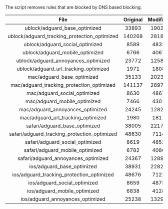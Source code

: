 The script removes rules that are blocked by DNS based blocking.


| File | Original | Modified |
|:----:|:-----:|:-----:|
| ublock/adguard_base_optimized | 33893 | 19028 |
| ublock/adguard_tracking_protection_optimized | 140268 | 28182 |
| ublock/adguard_social_optimized | 8589 | 4832 |
| ublock/adguard_mobile_optimized | 6766 | 4067 |
| ublock/adguard_annoyances_optimized | 23772 | 12584 |
| ublock/adguard_url_tracking_optimized | 1971 | 1808 |
| mac/adguard_base_optimized | 35133 | 20235 |
| mac/adguard_tracking_protection_optimized | 141137 | 28971 |
| mac/adguard_social_optimized | 8630 | 4867 |
| mac/adguard_mobile_optimized | 7466 | 4301 |
| mac/adguard_annoyances_optimized | 24245 | 12828 |
| mac/adguard_url_tracking_optimized | 1980 | 1817 |
| safari/adguard_base_optimized | 38005 | 22175 |
| safari/adguard_tracking_protection_optimized | 48630 | 7114 |
| safari/adguard_social_optimized | 8619 | 4852 |
| safari/adguard_mobile_optimized | 6782 | 4086 |
| safari/adguard_annoyances_optimized | 24367 | 12898 |
| ios/adguard_base_optimized | 38931 | 22826 |
| ios/adguard_tracking_protection_optimized | 48676 | 7121 |
| ios/adguard_social_optimized | 8659 | 4873 |
| ios/adguard_mobile_optimized | 6838 | 4128 |
| ios/adguard_annoyances_optimized | 25238 | 13298 |